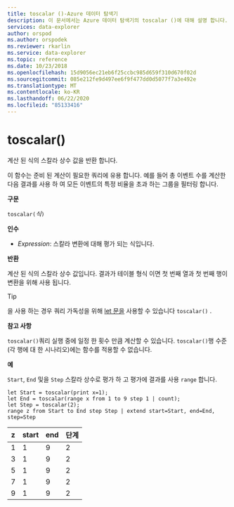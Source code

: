 ```yaml
---
title: toscalar ()-Azure 데이터 탐색기
description: 이 문서에서는 Azure 데이터 탐색기의 toscalar ()에 대해 설명 합니다.
services: data-explorer
author: orspod
ms.author: orspodek
ms.reviewer: rkarlin
ms.service: data-explorer
ms.topic: reference
ms.date: 10/23/2018
ms.openlocfilehash: 15d9056ec21eb6f25ccbc985d659f310d670f02d
ms.sourcegitcommit: 085e212fe9d497ee6f9f477dd0d5077f7a3e492e
ms.translationtype: MT
ms.contentlocale: ko-KR
ms.lasthandoff: 06/22/2020
ms.locfileid: "85133416"
---
```

# <a name="toscalar"></a>toscalar()

계산 된 식의 스칼라 상수 값을 반환 합니다. 

이 함수는 준비 된 계산이 필요한 쿼리에 유용 합니다. 예를 들어 총 이벤트 수를 계산한 다음 결과를 사용 하 여 모든 이벤트의 특정 비율을 초과 하는 그룹을 필터링 합니다.

**구문**

`toscalar(`*식*`)`

**인수**

* *Expression*: 스칼라 변환에 대해 평가 되는 식입니다.

**반환**

계산 된 식의 스칼라 상수 값입니다.
결과가 테이블 형식 이면 첫 번째 열과 첫 번째 행이 변환을 위해 사용 됩니다.

> [!TIP]
> 을 사용 하는 경우 쿼리 가독성을 위해 [let 문을](letstatement.md) 사용할 수 있습니다 `toscalar()` .

**참고 사항**

`toscalar()`쿼리 실행 중에 일정 한 횟수 만큼 계산할 수 있습니다.
`toscalar()`행 수준 (각 행에 대 한 시나리오)에는 함수를 적용할 수 없습니다.

**예**

`Start`, `End` 및을 `Step` 스칼라 상수로 평가 하 고 평가에 결과를 사용 `range` 합니다.

```kusto
let Start = toscalar(print x=1);
let End = toscalar(range x from 1 to 9 step 1 | count);
let Step = toscalar(2);
range z from Start to End step Step | extend start=Start, end=End, step=Step
```

|z|start|end|단계|
|---|---|---|---|
|1|1|9|2|
|3|1|9|2|
|5|1|9|2|
|7|1|9|2|
|9|1|9|2|
